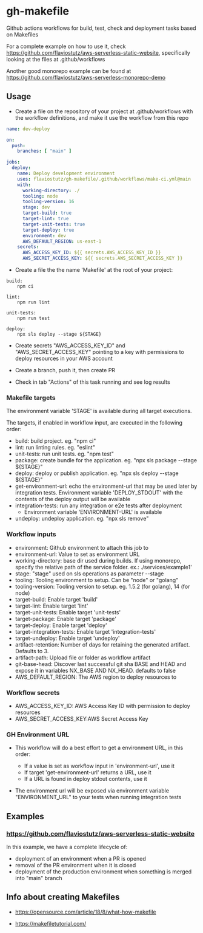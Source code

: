 # gh-makefile

Github actions workflows for build, test, check and deployment tasks based on  Makefiles

For a complete example on how to use it, check https://github.com/flaviostutz/aws-serverless-static-website, specifically looking at the files at .github/workflows

Another good monorepo example can be found at https://github.com/flaviostutz/aws-serverless-monorepo-demo

## Usage

* Create a file on the repository of your project at .github/workflows with the workflow definitions, and make it use the workflow from this repo

```yml
name: dev-deploy

on:
  push:
    branches: [ "main" ]

jobs:
  deploy:
    name: Deploy development environment
    uses: flaviostutz/gh-makefile/.github/workflows/make-ci.yml@main
    with:
      working-directory: ./
      tooling: node
      tooling-version: 16
      stage: dev
      target-build: true
      target-lint: true
      target-unit-tests: true
      target-deploy: true
      environment: dev
      AWS_DEFAULT_REGION: us-east-1
    secrets:
      AWS_ACCESS_KEY_ID: ${{ secrets.AWS_ACCESS_KEY_ID }}
      AWS_SECRET_ACCESS_KEY: ${{ secrets.AWS_SECRET_ACCESS_KEY }}
```

* Create a file the the name 'Makefile' at the root of your project:

```
build:
	npm ci

lint:
	npm run lint

unit-tests:
	npm run test

deploy:
	npx sls deploy --stage ${STAGE}
```

* Create secrets "AWS_ACCESS_KEY_ID" and "AWS_SECRET_ACCESS_KEY" pointing to a key with permissions to deploy resources in your AWS account

* Create a branch, push it, then create PR

* Check in tab "Actions" of this task running and see log results

### Makefile targets

The environment variable 'STAGE' is available during all target executions.

The targets, if enabled in workflow input, are executed in the following order:

* build: build project. eg. "npm ci"
* lint: run linting rules. eg. "eslint"
* unit-tests: run unit tests. eg. "npm test"
* package: create bundle for the application. eg. "npx sls package --stage ${STAGE}"
* deploy: deploy or publish application. eg. "npx sls deploy --stage ${STAGE}"
* get-environment-url: echo the environment-url that may be used later by integration tests. Environment variable 'DEPLOY_STDOUT' with the contents of the deploy output will be available
* integration-tests: run any integration or e2e tests after deployment
  * Environment variable 'ENVIRONMENT-URL' is available
* undeploy: undeploy application. eg. "npx sls remove"

### Workflow inputs

* environment: Github environment to attach this job to
* environment-url: Value to set as environment URL
* working-directory: base dir used during builds. If using monorepo, specify the relative path of the service folder. ex.: ./services/example1'
* stage: "stage" used on sls operations as parameter --stage
* tooling: Tooling environment to setup. Can be "node" or "golang"
* tooling-version: Tooling version to setup. eg. 1.5.2 (for golang), 14 (for node)
* target-build: Enable target 'build'
* target-lint: Enable target 'lint'
* target-unit-tests: Enable target 'unit-tests'
* target-package: Enable target 'package'
* target-deploy: Enable target 'deploy'
* target-integration-tests: Enable target 'integration-tests'
* target-undeploy: Enable target 'undeploy'
* artifact-retention: Number of days for retaining the generated artifact. Defaults to 3.
* artifact-path: Upload file or folder as workflow artifact
* git-base-head: Discover last successful git sha BASE and HEAD and expose it in variables NX_BASE AND NX_HEAD. defaults to false
* AWS_DEFAULT_REGION: The AWS region to deploy resources to

### Workflow secrets

* AWS_ACCESS_KEY_ID: AWS Access Key ID with permission to deploy resources
* AWS_SECRET_ACCESS_KEY:AWS Secret Access Key

### GH Environment URL

* This workflow will do a best effort to get a environment URL, in this order:
  * If a value is set as workflow input in 'environment-url', use it
  * If target 'get-environment-url' returns a URL, use it
  * If a URL is found in deploy stdout contents, use it

* The environment url will be exposed via environment variable "ENVIRONMENT_URL" to your tests when running integration tests

## Examples

### https://github.com/flaviostutz/aws-serverless-static-website

In this example, we have a complete lifecycle of:

* deployment of an environment when a PR is opened
* removal of the PR environment when it is closed
* deployment of the production environment when something is merged into "main" branch

## Info about creating Makefiles

* https://opensource.com/article/18/8/what-how-makefile

* https://makefiletutorial.com/

